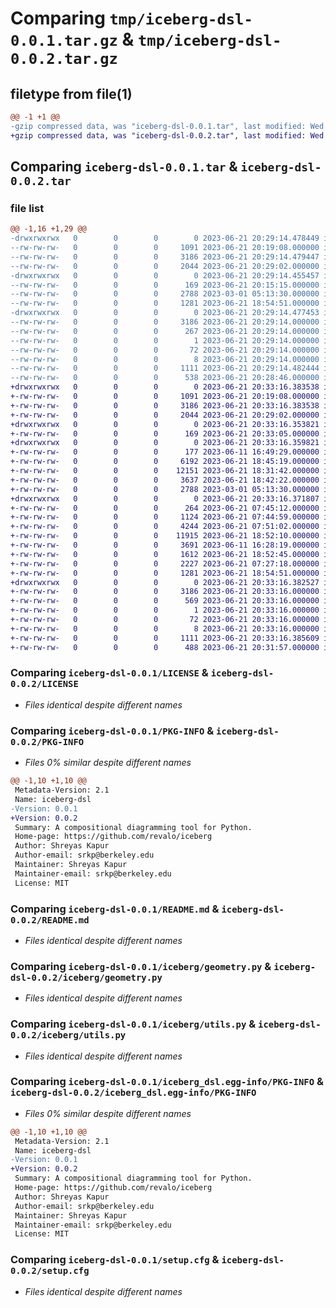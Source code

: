 # Comparing `tmp/iceberg-dsl-0.0.1.tar.gz` & `tmp/iceberg-dsl-0.0.2.tar.gz`

## filetype from file(1)

```diff
@@ -1 +1 @@
-gzip compressed data, was "iceberg-dsl-0.0.1.tar", last modified: Wed Jun 21 20:29:14 2023, max compression
+gzip compressed data, was "iceberg-dsl-0.0.2.tar", last modified: Wed Jun 21 20:33:16 2023, max compression
```

## Comparing `iceberg-dsl-0.0.1.tar` & `iceberg-dsl-0.0.2.tar`

### file list

```diff
@@ -1,16 +1,29 @@
-drwxrwxrwx   0        0        0        0 2023-06-21 20:29:14.478449 iceberg-dsl-0.0.1/
--rw-rw-rw-   0        0        0     1091 2023-06-21 20:19:08.000000 iceberg-dsl-0.0.1/LICENSE
--rw-rw-rw-   0        0        0     3186 2023-06-21 20:29:14.479447 iceberg-dsl-0.0.1/PKG-INFO
--rw-rw-rw-   0        0        0     2044 2023-06-21 20:29:02.000000 iceberg-dsl-0.0.1/README.md
-drwxrwxrwx   0        0        0        0 2023-06-21 20:29:14.455457 iceberg-dsl-0.0.1/iceberg/
--rw-rw-rw-   0        0        0      169 2023-06-21 20:15:15.000000 iceberg-dsl-0.0.1/iceberg/__init__.py
--rw-rw-rw-   0        0        0     2788 2023-03-01 05:13:30.000000 iceberg-dsl-0.0.1/iceberg/geometry.py
--rw-rw-rw-   0        0        0     1281 2023-06-21 18:54:51.000000 iceberg-dsl-0.0.1/iceberg/utils.py
-drwxrwxrwx   0        0        0        0 2023-06-21 20:29:14.477453 iceberg-dsl-0.0.1/iceberg_dsl.egg-info/
--rw-rw-rw-   0        0        0     3186 2023-06-21 20:29:14.000000 iceberg-dsl-0.0.1/iceberg_dsl.egg-info/PKG-INFO
--rw-rw-rw-   0        0        0      267 2023-06-21 20:29:14.000000 iceberg-dsl-0.0.1/iceberg_dsl.egg-info/SOURCES.txt
--rw-rw-rw-   0        0        0        1 2023-06-21 20:29:14.000000 iceberg-dsl-0.0.1/iceberg_dsl.egg-info/dependency_links.txt
--rw-rw-rw-   0        0        0       72 2023-06-21 20:29:14.000000 iceberg-dsl-0.0.1/iceberg_dsl.egg-info/requires.txt
--rw-rw-rw-   0        0        0        8 2023-06-21 20:29:14.000000 iceberg-dsl-0.0.1/iceberg_dsl.egg-info/top_level.txt
--rw-rw-rw-   0        0        0     1111 2023-06-21 20:29:14.482444 iceberg-dsl-0.0.1/setup.cfg
--rw-rw-rw-   0        0        0      538 2023-06-21 20:28:46.000000 iceberg-dsl-0.0.1/setup.py
+drwxrwxrwx   0        0        0        0 2023-06-21 20:33:16.383538 iceberg-dsl-0.0.2/
+-rw-rw-rw-   0        0        0     1091 2023-06-21 20:19:08.000000 iceberg-dsl-0.0.2/LICENSE
+-rw-rw-rw-   0        0        0     3186 2023-06-21 20:33:16.383538 iceberg-dsl-0.0.2/PKG-INFO
+-rw-rw-rw-   0        0        0     2044 2023-06-21 20:29:02.000000 iceberg-dsl-0.0.2/README.md
+drwxrwxrwx   0        0        0        0 2023-06-21 20:33:16.353821 iceberg-dsl-0.0.2/iceberg/
+-rw-rw-rw-   0        0        0      169 2023-06-21 20:33:05.000000 iceberg-dsl-0.0.2/iceberg/__init__.py
+drwxrwxrwx   0        0        0        0 2023-06-21 20:33:16.359821 iceberg-dsl-0.0.2/iceberg/core/
+-rw-rw-rw-   0        0        0      177 2023-06-11 16:49:29.000000 iceberg-dsl-0.0.2/iceberg/core/__init__.py
+-rw-rw-rw-   0        0        0     6192 2023-06-21 18:45:19.000000 iceberg-dsl-0.0.2/iceberg/core/drawable.py
+-rw-rw-rw-   0        0        0    12151 2023-06-21 18:31:42.000000 iceberg-dsl-0.0.2/iceberg/core/properties.py
+-rw-rw-rw-   0        0        0     3637 2023-06-21 18:42:22.000000 iceberg-dsl-0.0.2/iceberg/core/renderer.py
+-rw-rw-rw-   0        0        0     2788 2023-03-01 05:13:30.000000 iceberg-dsl-0.0.2/iceberg/geometry.py
+drwxrwxrwx   0        0        0        0 2023-06-21 20:33:16.371807 iceberg-dsl-0.0.2/iceberg/primitives/
+-rw-rw-rw-   0        0        0      264 2023-06-21 07:45:12.000000 iceberg-dsl-0.0.2/iceberg/primitives/__init__.py
+-rw-rw-rw-   0        0        0     1124 2023-06-21 07:44:59.000000 iceberg-dsl-0.0.2/iceberg/primitives/filters.py
+-rw-rw-rw-   0        0        0     4244 2023-06-21 07:51:02.000000 iceberg-dsl-0.0.2/iceberg/primitives/latex.py
+-rw-rw-rw-   0        0        0    11915 2023-06-21 18:52:10.000000 iceberg-dsl-0.0.2/iceberg/primitives/layout.py
+-rw-rw-rw-   0        0        0     3691 2023-06-11 16:28:19.000000 iceberg-dsl-0.0.2/iceberg/primitives/shapes.py
+-rw-rw-rw-   0        0        0     1612 2023-06-21 18:52:45.000000 iceberg-dsl-0.0.2/iceberg/primitives/svg.py
+-rw-rw-rw-   0        0        0     2227 2023-06-21 07:27:18.000000 iceberg-dsl-0.0.2/iceberg/primitives/text.py
+-rw-rw-rw-   0        0        0     1281 2023-06-21 18:54:51.000000 iceberg-dsl-0.0.2/iceberg/utils.py
+drwxrwxrwx   0        0        0        0 2023-06-21 20:33:16.382527 iceberg-dsl-0.0.2/iceberg_dsl.egg-info/
+-rw-rw-rw-   0        0        0     3186 2023-06-21 20:33:16.000000 iceberg-dsl-0.0.2/iceberg_dsl.egg-info/PKG-INFO
+-rw-rw-rw-   0        0        0      569 2023-06-21 20:33:16.000000 iceberg-dsl-0.0.2/iceberg_dsl.egg-info/SOURCES.txt
+-rw-rw-rw-   0        0        0        1 2023-06-21 20:33:16.000000 iceberg-dsl-0.0.2/iceberg_dsl.egg-info/dependency_links.txt
+-rw-rw-rw-   0        0        0       72 2023-06-21 20:33:16.000000 iceberg-dsl-0.0.2/iceberg_dsl.egg-info/requires.txt
+-rw-rw-rw-   0        0        0        8 2023-06-21 20:33:16.000000 iceberg-dsl-0.0.2/iceberg_dsl.egg-info/top_level.txt
+-rw-rw-rw-   0        0        0     1111 2023-06-21 20:33:16.385609 iceberg-dsl-0.0.2/setup.cfg
+-rw-rw-rw-   0        0        0      488 2023-06-21 20:31:57.000000 iceberg-dsl-0.0.2/setup.py
```

### Comparing `iceberg-dsl-0.0.1/LICENSE` & `iceberg-dsl-0.0.2/LICENSE`

 * *Files identical despite different names*

### Comparing `iceberg-dsl-0.0.1/PKG-INFO` & `iceberg-dsl-0.0.2/PKG-INFO`

 * *Files 0% similar despite different names*

```diff
@@ -1,10 +1,10 @@
 Metadata-Version: 2.1
 Name: iceberg-dsl
-Version: 0.0.1
+Version: 0.0.2
 Summary: A compositional diagramming tool for Python.
 Home-page: https://github.com/revalo/iceberg
 Author: Shreyas Kapur
 Author-email: srkp@berkeley.edu
 Maintainer: Shreyas Kapur
 Maintainer-email: srkp@berkeley.edu
 License: MIT
```

### Comparing `iceberg-dsl-0.0.1/README.md` & `iceberg-dsl-0.0.2/README.md`

 * *Files identical despite different names*

### Comparing `iceberg-dsl-0.0.1/iceberg/geometry.py` & `iceberg-dsl-0.0.2/iceberg/geometry.py`

 * *Files identical despite different names*

### Comparing `iceberg-dsl-0.0.1/iceberg/utils.py` & `iceberg-dsl-0.0.2/iceberg/utils.py`

 * *Files identical despite different names*

### Comparing `iceberg-dsl-0.0.1/iceberg_dsl.egg-info/PKG-INFO` & `iceberg-dsl-0.0.2/iceberg_dsl.egg-info/PKG-INFO`

 * *Files 0% similar despite different names*

```diff
@@ -1,10 +1,10 @@
 Metadata-Version: 2.1
 Name: iceberg-dsl
-Version: 0.0.1
+Version: 0.0.2
 Summary: A compositional diagramming tool for Python.
 Home-page: https://github.com/revalo/iceberg
 Author: Shreyas Kapur
 Author-email: srkp@berkeley.edu
 Maintainer: Shreyas Kapur
 Maintainer-email: srkp@berkeley.edu
 License: MIT
```

### Comparing `iceberg-dsl-0.0.1/setup.cfg` & `iceberg-dsl-0.0.2/setup.cfg`

 * *Files identical despite different names*

